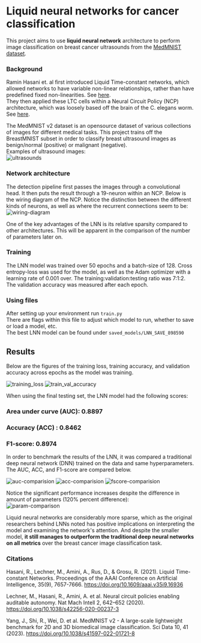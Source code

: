 # Liquid neural networks for cancer classification

This project aims to use **liquid neural network** architecture to perform image classification on breast cancer ultrasounds from the [MedMNIST dataset](https://medmnist.com/).

### Background
Ramin Hasani et. al first introduced Liquid Time-constant networks, which allowed networks to have variable non-linear relationships, rather than have predefined fixed non-linearities. See [here](https://doi.org/10.1609/aaai.v35i9.16936). <br>
They then applied these LTC cells within a Neural Circuit Policy (NCP) architecture, which was loosely based off the brain of the C. elegans worm. See [here](https://www.nature.com/articles/s41597-022-01721-8).

The MedMNIST v2 dataset is an opensource dataset of various collections of images for different medical tasks. This project trains off the BreastMNIST subset in order to classify breast ultrasound images as benign/normal (positive) or malignant (negative). <br>
Examples of ultrasound images: <br>
![ultrasounds](assets/ultrasound-montage.png)

### Network architecture
The detection pipeline first passes the images through a convolutional head. It then puts the result through a 19-neuron within an NCP. Below is the wiring diagram of the NCP. Notice the distinction between the different kinds of neurons, as well as where the recurrent connections seem to be:
![wiring-diagram](assets/lnn_auto_wiring_diagram.png)

One of the key advantages of the LNN is its relative sparsity compared to other architectures. This will be apparent in the comparison of the number of parameters later on.

### Training
The LNN model was trained over 50 epochs and a batch-size of 128. Cross entropy-loss was used for the model, as well as the Adam optimizer with a learning rate of 0.001 over. The training:validation:testing ratio was 7:1:2. The validation accuracy was measured after each epoch. 

### Using files
After setting up your environment run ```train.py``` <br>
There are flags within this file to adjust which model to run, whether to save or load a model, etc. <br>
The best LNN model can be found under ```saved_models/LNN_SAVE_898590```

## Results
Below are the figures of the training loss, training accuracy, and validation accuracy across epochs as the model was training.

![training_loss](assets/training_loss.png)
![train_val_accuracy](assets/training_val_acc.png)

When using the final testing set, the LNN model had the following scores: <br>
### **Area under curve (AUC): 0.8897** <br>
### **Accuracy (ACC) : 0.8462**<br>
### **F1-score: 0.8974** <br>


In order to benchmark the results of the LNN, it was compared a traditional deep neural network (DNN) trained on the data and same hyperparameters. The AUC, ACC, and F1-score are compared below.

![auc-comparision](assets/auc.png)
![acc-comparision](assets/acc.png)
![fscore-comparision](assets/F-score.png)

Notice the significant performance increases despite the difference in amount of parameters (120% percent difference): <br>
![param-comparison](assets/param_count.png)

Liquid neural networks are considerably more sparse, which as the original researchers behind LNNs noted has positive implications on interpreting the model and examining the network's attention. And despite the smaller model, **it still manages to outperform the traditional deep neural networks on all metrics** over the breast cancer image classification task.


### Citations
Hasani, R., Lechner, M., Amini, A., Rus, D., & Grosu, R. (2021). Liquid Time-constant Networks. Proceedings of the AAAI Conference on Artificial Intelligence, 35(9), 7657-7666. https://doi.org/10.1609/aaai.v35i9.16936

Lechner, M., Hasani, R., Amini, A. et al. Neural circuit policies enabling auditable autonomy. Nat Mach Intell 2, 642–652 (2020). https://doi.org/10.1038/s42256-020-00237-3

Yang, J., Shi, R., Wei, D. et al. MedMNIST v2 - A large-scale lightweight benchmark for 2D and 3D biomedical image classification. Sci Data 10, 41 (2023). https://doi.org/10.1038/s41597-022-01721-8



